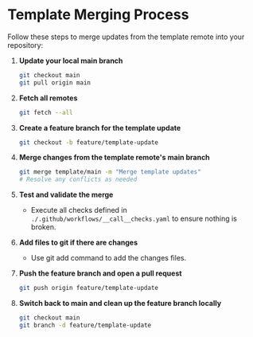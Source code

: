 # Template Merging Process

Follow these steps to merge updates from the template remote into your repository:

1. **Update your local main branch**
   ```sh
   git checkout main
   git pull origin main
   ```

2. **Fetch all remotes**
   ```sh
   git fetch --all
   ```

3. **Create a feature branch for the template update**
   ```sh
   git checkout -b feature/template-update
   ```

4. **Merge changes from the template remote's main branch**
   ```sh
   git merge template/main -m "Merge template updates"
   # Resolve any conflicts as needed
   ```

5. **Test and validate the merge**
   - Execute all checks defined in `./.github/workflows/__call__checks.yaml` to ensure nothing is broken.

6. **Add files to git if there are changes**
   - Use git add command to add the changes files.

7. **Push the feature branch and open a pull request**
   ```sh
   git push origin feature/template-update
   ```

8. **Switch back to main and clean up the feature branch locally**
   ```sh
   git checkout main
   git branch -d feature/template-update
   ```
